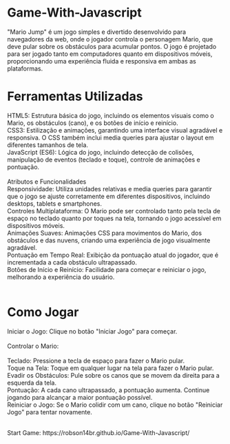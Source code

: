 # Game-With-Javascript
 "Mario Jump" é um jogo simples e divertido desenvolvido para navegadores da web, onde o jogador controla o personagem Mario, que deve pular sobre os obstáculos para acumular pontos. O jogo é projetado para ser jogado tanto em computadores quanto em dispositivos móveis, proporcionando uma experiência fluida e responsiva em ambas as plataformas.

# Ferramentas Utilizadas
HTML5: Estrutura básica do jogo, incluindo os elementos visuais como o Mario, os obstáculos (cano), e os botões de início e reinício.<br>
CSS3: Estilização e animações, garantindo uma interface visual agradável e responsiva. O CSS também inclui media queries para ajustar o layout em diferentes tamanhos de tela.<br>
JavaScript (ES6): Lógica do jogo, incluindo detecção de colisões, manipulação de eventos (teclado e toque), controle de animações e pontuação.<br><br>
Atributos e Funcionalidades<br>
Responsividade: Utiliza unidades relativas e media queries para garantir que o jogo se ajuste corretamente em diferentes dispositivos, incluindo desktops, tablets e smartphones.<br>
Controles Multiplataforma: O Mario pode ser controlado tanto pela tecla de espaço no teclado quanto por toques na tela, tornando o jogo acessível em dispositivos móveis.<br>
Animações Suaves: Animações CSS para movimentos do Mario, dos obstáculos e das nuvens, criando uma experiência de jogo visualmente agradável.<br>
Pontuação em Tempo Real: Exibição da pontuação atual do jogador, que é incrementada a cada obstáculo ultrapassado.<br>
Botões de Início e Reinício: Facilidade para começar e reiniciar o jogo, melhorando a experiência do usuário.<br><br>
# Como Jogar<br>
Iniciar o Jogo: Clique no botão "Iniciar Jogo" para começar.<br><br>
Controlar o Mario:<br><br>
Teclado: Pressione a tecla de espaço para fazer o Mario pular.<br>
Toque na Tela: Toque em qualquer lugar na tela para fazer o Mario pular.<br>
Evadir os Obstáculos: Pule sobre os canos que se movem da direita para a esquerda da tela.<br>
Pontuação: A cada cano ultrapassado, a pontuação aumenta. Continue jogando para alcançar a maior pontuação possível.<br>
Reiniciar o Jogo: Se o Mario colidir com um cano, clique no botão "Reiniciar Jogo" para tentar novamente. <br> <br>

<p>Start Game: https://robson14br.github.io/Game-With-Javascript/ </p> 
